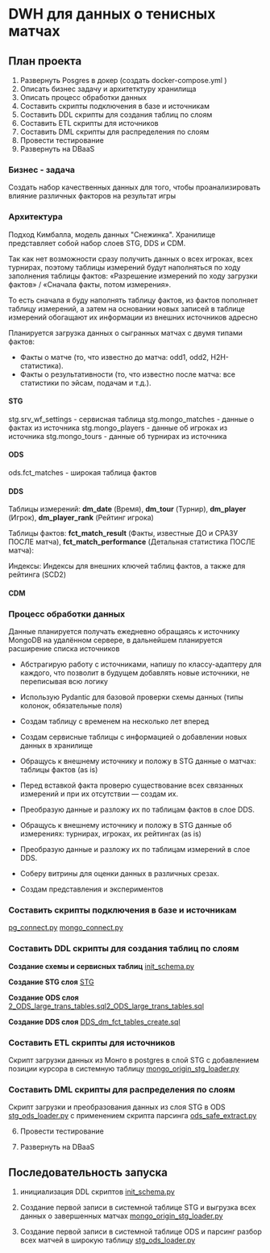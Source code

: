 # DWH для данных о тенисных матчах

## План проекта
1. Развернуть Posgres в докер (создать docker-compose.yml )
2. Описать бизнес задачу и архитетктуру хранилища
3. Описать процесс обработки данных
4. Составить скрипты подключения в базе и источникам
3. Составить DDL скрипты для создания таблиц по слоям
4. Составить ETL скрипты для источников
5. Составить DML скрипты для распределения по слоям
6. Провести тестирование
7. Развернуть на DBaaS


### Бизнес - задача
Создать набор качественных данных для того, чтобы проанализировать влияние различных факторов на результат игры

### Архитектура
Подход Кимбалла, модель данных "Снежинка". Хранилище представляет собой набор слоев STG, DDS и CDM.

Так как нет возможности сразу получить данных о всех игроках, всех турнирах,
поэтому таблицы измерений будут наполняться по ходу заполнения таблицы фактов:
«Разрешение измерений по ходу загрузки фактов» / «Сначала факты, потом измерения». 

То есть сначала я буду наполнять таблицу фактов, из фактов пополняет таблицу измерений, а затем на основании новых записей в таблице измерений обогащают их информации из внешних источников адресно

Планируется загрузка данных о сыгранных матчах с двумя типами фактов:
- Факты о матче (то, что известно до матча: odd1, odd2, H2H-статистика).
- Факты о результативности (то, что известно после матча: все статистики по эйсам, подачам и т.д.).


#### STG 

stg.srv_wf_settings - сервисная таблица 
stg.mongo_matches - данные о фактах из источника
stg.mongo_players - данные об игроках из источника
stg.mongo_tours - данные об турнирах из источника

#### ODS

ods.fct_matches - широкая таблица фактов

#### DDS

Таблицы измерений:
**dm_date** (Время), **dm_tour** (Турнир), **dm_player** (Игрок), **dm_player_rank** (Рейтинг игрока)

Таблицы фактов:
**fct_match_result** (Факты, известные ДО и СРАЗУ ПОСЛЕ матча), **fct_match_performance** (Детальная статистика ПОСЛЕ матча):

Индексы:
Индексы для внешних ключей таблиц фактов, а также для рейтинга (SCD2)


#### CDM




### Процесс обработки данных 

Данные планируется получать ежедневно обращаясь к источнику MongoDB на удалённом сервере, в дальнейшем планируется расширение списка источников

- Абстрагирую работу с источниками, напишу по классу-адаптеру для каждого, что позволит в будущем добавлять новые источники, не переписывая всю логику
- Использую Pydantic для базовой проверки схемы данных (типы колонок, обязательные поля)
- Создам таблицу с временем на несколько лет вперед
- Создам сервисные таблицы с информацией о добавлении новых данных в хранилище

- Обращусь к внешнему источнику и положу в STG данные о матчах: таблицы фактов (as is)

- Перед вставкой факта проверю существование всех связанных измерений и при их отсутствии — создам их.
- Преобразую данные и разложу их по таблицам фактов в слое DDS.

- Обращусь к внешнему источнику и положу в STG данные об измерениях: турнирах, игроках, их рейтингах (as is)
- Преобразую данные и разложу их по таблицам измерений в слое DDS.

- Соберу витрины для оценки данных в различных срезах. 
- Создам представления и экспериментов



### Составить скрипты подключения в базе и источникам

[pg_connect.py](scripts/lib/pg_connect.py)
[mongo_connect.py](scripts/lib/mongo_connect.py)

### Составить DDL скрипты для создания таблиц по слоям

**Создание схемы и сервисных таблиц**
[init_schema.py](scripts/lib/init_schema.py)

**Создание STG слоя** 
[STG](scripts/ddl/STG)

**Создание ODS слоя** 
[2_ODS_large_trans_tables.sql](scripts/ddl/2_ODS_large_trans_tables.sql)[2_ODS_large_trans_tables.sql](scripts/ddl/2_ODS_large_trans_tables.sql)

**Создание DDS слоя** 
[DDS_dm_fct_tables_create.sql](scripts/ddl/3_DDS_dm_fct_tables_create.sql)


### Составить ETL скрипты для источников

Скрипт загрузки данных из Монго в postgres в слой STG с добавлением позиции курсора в системную таблицу
[mongo_origin_stg_loader.py](scripts/mongo_origin_stg_loader.py)


### Составить DML скрипты для распределения по слоям

Скрипт загрузки и преобразования данных из слоя STG в ODS
[stg_ods_loader.py](scripts/stg_ods_loader.py)
c применением скрипта парсинга [ods_safe_extract.py](scripts/parser/ods_safe_extract.py)

6. Провести тестирование

7. Развернуть на DBaaS


## Последовательность запуска 

1. инициализация DDL скриптов
[init_schema.py](scripts/lib/init_schema.py)

2. Создание первой записи в системной таблице STG и выгрузка всех данных о завершенных матчах 
[mongo_origin_stg_loader.py](scripts/mongo_origin_stg_loader.py)

3. Создание первой записи в системной таблице ODS и парсинг разбор всех матчей в широкую таблицу
[stg_ods_loader.py](scripts/stg_ods_loader.py)
